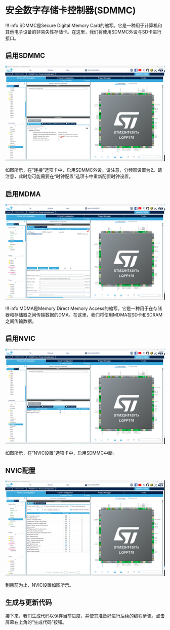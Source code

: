 # 安全数字存储卡控制器(SDMMC)

!!! info
    SDMMC是Secure Digital Memory Card的缩写。它是一种用于计算机和其他电子设备的非易失性存储卡。在这里，我们将使用SDMMC外设与SD卡进行接口。

## 启用SDMMC
![SDMMC_ENABLE](sdmmc_enable.png)

如图所示，在“连接”选项卡中，启用SDMMC外设。请注意，分频器设置为2。请注意，此时您可能需要在“时钟配置”选项卡中重新配置时钟设置。

## 启用MDMA
![SDMMC_MDMA](sdmmc_mdma.png)

!!! info
    MDMA是Memory Direct Memory Access的缩写。它是一种用于在存储器和存储器之间传输数据的DMA。在这里，我们将使用MDMA在SD卡和SDRAM之间传输数据。

## 启用NVIC
![SDMMC_NVIC](sdmmc_nvic.png)

如图所示，在“NVIC设置”选项卡中，启用SDMMC中断。

## NVIC配置
![NVIC_CONFIG](nvic.png)

到目前为止，NVIC设置如图所示。

## 生成与更新代码
接下来，我们生成代码以保存当前进度，并使其准备好进行后续的编程步骤。点击屏幕右上角的“生成代码”按钮。